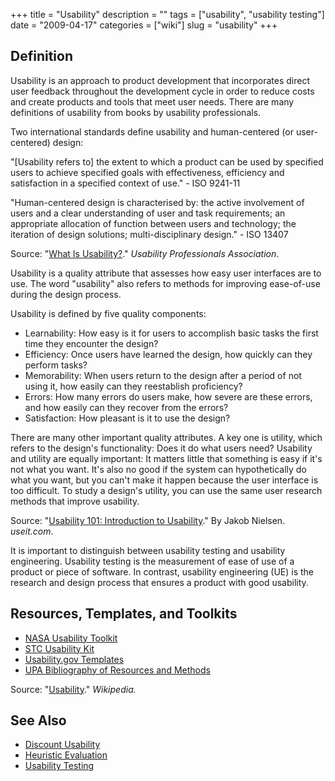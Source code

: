 +++
title = "Usability"
description = ""
tags = ["usability", "usability testing"]
date = "2009-04-17"
categories = ["wiki"]
slug = "usability"
+++




<h2 id="toc0">Definition</h2>
<p>Usability is an approach to product development that incorporates direct user feedback throughout the development cycle in order to reduce costs and create products and tools that meet user needs. There are many  definitions of usability from books by usability professionals.</p>

<p>Two international standards define usability and human-centered (or user-centered) design:</p>

<p>&quot;[Usability refers to] the extent to which a product can be used by specified users to achieve specified goals with effectiveness, efficiency and satisfaction in a specified context of use.&quot; - ISO 9241-11</p>

<p>&quot;Human-centered design is characterised by: the active involvement of users and a clear understanding of user and task requirements; an appropriate allocation of function between users and technology; the iteration of design solutions; multi-disciplinary design.&quot; - ISO 13407</p>

<p>Source: &quot;<a href="http://www.upassoc.org/usability_resources/about_usability/definitions_of_usability.html">What Is Usability?</a>.&quot; <em>Usability Professionals Association</em>.</p>

<p>Usability is a quality attribute that assesses how easy user interfaces are to use. The word &quot;usability&quot; also refers to methods for improving ease-of-use during the design process.</p>

<p>Usability is defined by five quality components:</p>

<ul>
    <li> Learnability: How easy is it for users to accomplish basic tasks the first time they encounter the design?</li>
    <li> Efficiency: Once users have learned the design, how quickly can they perform tasks?</li>
    <li> Memorability: When users return to the design after a period of not using it, how easily can they reestablish proficiency?</li>
    <li> Errors: How many errors do users make, how severe are these errors, and how easily can they recover from the errors?</li>
    <li> Satisfaction: How pleasant is it to use the design? </li>
</ul>

<p>There are many other important quality attributes. A key one is utility, which refers to the design's functionality: Does it do what users need? Usability and utility are equally important: It matters little that something is easy if it's not what you want. It's also no good if the system can hypothetically do what you want, but you can't make it happen because the user interface is too difficult. To study a design's utility, you can use the same user research methods that improve usability.</p>

<p>Source: &quot;<a href="http://www.useit.com/alertbox/20030825.html">Usability 101: Introduction to Usability</a>.&quot; By Jakob Nielsen. <em>useit.com</em>.</p>

<p>It is important to distinguish between usability testing and usability engineering. Usability testing is the measurement of ease of use of a product or piece of software. In contrast, usability engineering (UE) is the research and design process that ensures a product with good usability.</p>


<h2 id="toc1">Resources, Templates, and Toolkits</h2>
<ul>
    <li> <a href="http://www.hq.nasa.gov/pao/portal/usability/index.htm">NASA Usability Toolkit</a></li>
    <li> <a href="http://www.upassoc.org/usability_resources/guidelines_and_methods/">STC Usability Kit</a></li>
    <li> <a href="http://usability.gov/templates/index.html">Usability.gov Templates</a></li>
    <li> <a href="http://www.upassoc.org/usability_resources/guidelines_and_methods/">UPA Bibliography of Resources and Methods</a></li>
</ul>

<p>Source: &quot;<a href="http://en.wikipedia.org/wiki/Usability">Usability</a>.&quot; <em>Wikipedia.</em></p>


<h2 id="toc2">See Also</h2>
<ul>
    <li> <a class="" href="/wiki/discount-usability/">Discount Usability</a></li>
    <li> <a class="" href="/wiki/heuristic-evaluation/">Heuristic Evaluation</a></li>
    <li> <a class="" href="/wiki/usability-testing/">Usability Testing</a></li>
</ul>
